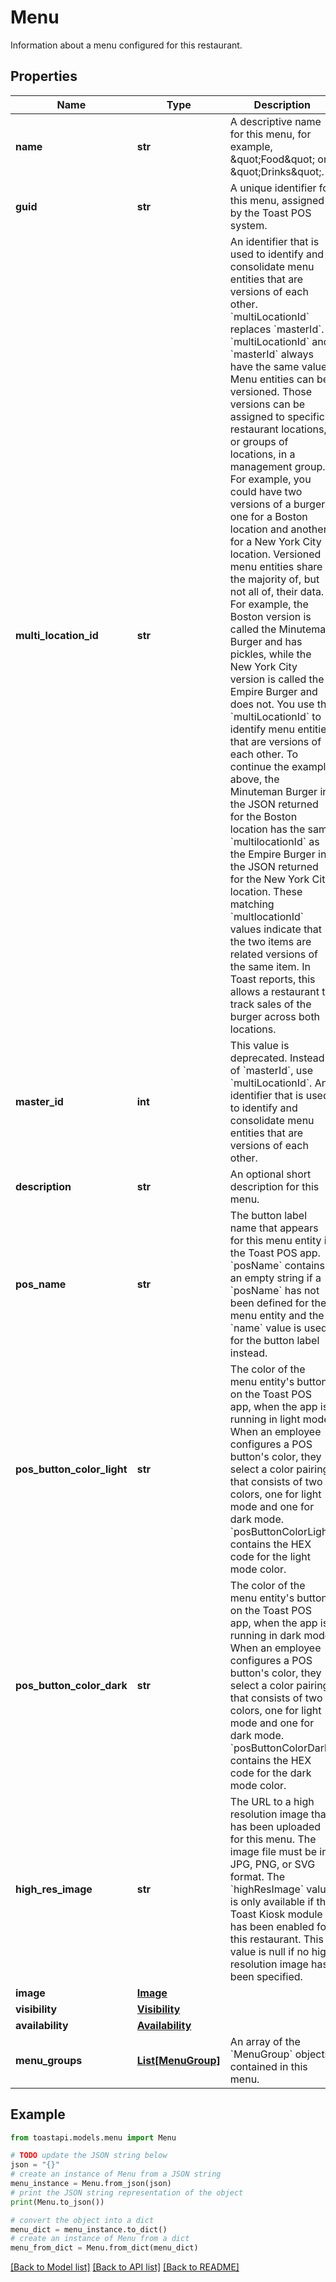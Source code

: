 # Menu

Information about a menu configured for this restaurant. 

## Properties

Name | Type | Description | Notes
------------ | ------------- | ------------- | -------------
**name** | **str** | A descriptive name for this menu, for example, \&quot;Food\&quot; or \&quot;Drinks\&quot;.  | [optional] 
**guid** | **str** | A unique identifier for this menu, assigned by the Toast POS system.  | [optional] 
**multi_location_id** | **str** | An identifier that is used to identify and consolidate menu entities that are versions of each other.  &#x60;multiLocationId&#x60; replaces &#x60;masterId&#x60;. &#x60;multiLocationId&#x60; and &#x60;masterId&#x60; always have the same value.  Menu entities can be versioned. Those versions can be assigned to specific restaurant locations, or groups of locations, in a management group. For example, you could have two versions of a burger, one for a Boston location and another for a New York City location. Versioned menu entities share the majority of, but not all of, their data. For example, the Boston version is called the Minuteman Burger and has pickles, while the New York City version is called the Empire Burger and does not.  You use the &#x60;multiLocationId&#x60; to identify menu entities that are versions of each other. To continue the example above, the Minuteman Burger in the JSON returned for the Boston location has the same &#x60;multilocationId&#x60; as the Empire Burger in the JSON returned for the New York City location. These matching &#x60;multlocationId&#x60; values indicate that the two items are related versions of the same item. In Toast reports, this allows a restaurant to track sales of the burger across both locations.  | [optional] 
**master_id** | **int** | This value is deprecated. Instead of &#x60;masterId&#x60;, use &#x60;multiLocationId&#x60;.  An identifier that is used to identify and consolidate menu entities that are versions of each other.  | [optional] 
**description** | **str** | An optional short description for this menu.  | [optional] 
**pos_name** | **str** | The button label name that appears for this menu entity in the Toast POS app. &#x60;posName&#x60; contains an empty string if a &#x60;posName&#x60; has not been defined for the menu entity and the &#x60;name&#x60; value is used for the button label instead.  | [optional] 
**pos_button_color_light** | **str** | The color of the menu entity&#39;s button on the Toast POS app, when the app is running in light mode.       When an employee configures a POS button&#39;s color, they select a color pairing that consists of two colors, one for light mode and one for dark mode. &#x60;posButtonColorLight&#x60; contains the HEX code for the light mode color.  | [optional] 
**pos_button_color_dark** | **str** | The color of the menu entity&#39;s button on the Toast POS app, when the app is running in dark mode.       When an employee configures a POS button&#39;s color, they select a color pairing that consists of two colors, one for light mode and one for dark mode. &#x60;posButtonColorDark&#x60; contains the HEX code for the dark mode color.  | [optional] 
**high_res_image** | **str** | The URL to a high resolution image that has been uploaded for this menu. The image file must be in JPG, PNG, or SVG format. The &#x60;highResImage&#x60; value is only available if the Toast Kiosk module has been enabled for this restaurant. This value is null if no high resolution image has been specified.  | [optional] 
**image** | [**Image**](Image.md) |  | [optional] 
**visibility** | [**Visibility**](Visibility.md) |  | [optional] 
**availability** | [**Availability**](Availability.md) |  | [optional] 
**menu_groups** | [**List[MenuGroup]**](MenuGroup.md) | An array of the &#x60;MenuGroup&#x60; objects contained in this menu.  | [optional] 

## Example

```python
from toastapi.models.menu import Menu

# TODO update the JSON string below
json = "{}"
# create an instance of Menu from a JSON string
menu_instance = Menu.from_json(json)
# print the JSON string representation of the object
print(Menu.to_json())

# convert the object into a dict
menu_dict = menu_instance.to_dict()
# create an instance of Menu from a dict
menu_from_dict = Menu.from_dict(menu_dict)
```
[[Back to Model list]](../README.md#documentation-for-models) [[Back to API list]](../README.md#documentation-for-api-endpoints) [[Back to README]](../README.md)


